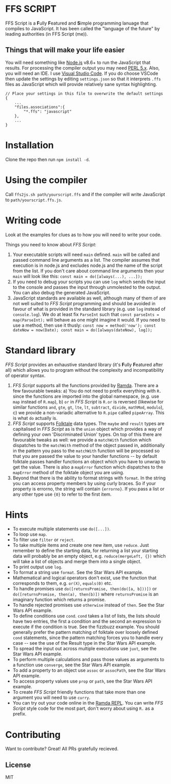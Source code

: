 # FFS SCRIPT

FFS Script is a **F**ully **F**eatured and **S**imple programming lanuage that compiles to JavaScript.  It has been called the "language of the future" by leading authorities (in FFS Script (me)).

## Things that will make your life easier

You will need something like [Node.js](https://nodejs.org/) v8.6+ to run the JavaScript that results.  For processing the compiler output you may need [PERL 5.x](https://perl.org).
Also, you will need an IDE.  I use [Visual Studio Code](https://code.visualstudio.com/).  If you do choose VSCode then update the settings by editing `settings.json` so that it interprets `.ffs` files as JavaScript which will provide relatively sane syntax highlighting.
```
// Place your settings in this file to overwrite the default settings
{
    ...
    "files.associations":{
        "*.ffs": "javascript"
    },
    ...
}
```

# Installation

Clone the repo then run `npm install -d`.

# Using the compiler

Call `ffs2js.sh path/yourscript.ffs` and if the compiler will write JavaScript to `path/yourscript.ffs.js`.

# Writing code

Look at the examples for clues as to how you will need to write your code.

Things you need to know about _FFS Script_:
1. Your executable scripts will need `main` defined.  `main` will be called and passed command line arguments as a list.  The compiler assumes that execution is in node.js and excludes node.js and the name of the script from the list.  If you don't care about command line arguments then your `main` will look like this: `const main = do([always(...), ...]);`
2. If you need to debug your scripts you can use `log` which sends the input to the console and passes the input through unmolested to the output.  You can also debug the generated JavaScript.
3. JavaScript standards are available as well, although many of them of are not well suited to _FFS Script_ programming and should be avoided in favour of what is provided in the standard library (e.g. use `log` instead of `console.log`).  We do at least fix `ParseInt` such that `const parseInts = map(ParseInt);` will behave as one might imagine it would.  If you need to use a method, then use it thusly: `const now = method('now'); const dateNow = now(Date); const main = do([always(dateNow), log]);` 

# Standard library

_FFS Script_ provides an exhaustive standard library (it's **F**ully **F**eatured after all) which allows you to program without the complexity and incompatibility of operator syntax.

1. _FFS Script_ supports all the functions provided by [Ramda](https://ramdajs.com/docs).  There are a few favourable tweaks: a) You do not need to prefix everything with `R.` since the functions are imported into the global namespace, (e.g. use `map` instead of `R.map`), b) `or` in _FFS Script_ is `R.or` is reversed (likewise for similar functions `and`, `gte`, `gt`, `lte`, `lt`, `subtract`, `divide`, `mathMod`, `modulo`), c) we provide a non-variadic alternative to `R.pipe` called `pipeArray`.  This is what `do` actually is.
2. _FFS Script_ supports [Folktale](https://folktale.origamitower.com/docs/v2.3.0/) data types.  The `maybe` and `result` types are capitalised in _FFS Script_ as is the `union` object which provides a way of defining your own 'Discriminated Union' types.  On top of this there are favourable tweaks as well: we provide a `matchWith` function which dispatches to the `matchWith` method of the object passed in, additionally in the pattern you pass to the `matchWith` function will be processed so that you are passed the value to your handler functions -- by default folktale passes handler functions an object which you have to unwrap to get the value.  There is also a `mapError` function which dispatches to the `mapError` method of the folktale object you are using.
3. Beyond that there is the ability to format strings with `format`.  In the string you can access property members by using curly braces.  So if your property is errorno, the string will contain `{errorno}`.  If you pass a list or any other type use `{0}` to refer to the first item.

# Hints

* To execute multiple statements use `do([...])`.
* To loop use `map`.
* To filter use `filter` or `reject`.
* To take multiple items and create one new item, use `reduce`.  Just remember to define the starting data, for returning a list your starting data will probably be an empty object, e.g. `reduce(mergeLeft, {})` which will take a list of objects and merge them into a single object.
* To print output use `log`.
* To format a string use `format`.  See the Star Wars API example.
* Mathematical and logical operators don't exist, use the function that corresponds to them, e.g. `or(X)`, `equals(0)` etc.
* To handle promises use `do([returnsPromise, then(do([a, b]))])` or `do([returnsPromise, then(a), then(b)])` where `returnsPromise` is an imaginary function which returns a promise.
* To handle rejected promises use `otherwise` instead of `then`.  See the Star Wars API example.
* To define conditions use `cond`.  `cond` takes a list of lists, the lists should have two entries, the first a condition and the second an expression to execute if the condition is true.  See the fizzbuzz example.  You should generally prefer the pattern matching of folktale over loosely defined `cond` statements, since the pattern matching forces you to handle every case -- see the use of the Result type in the Star Wars API example.
* To spread the input out across multiple executions use `juxt`, see the Star Wars API example.
* To perform multiple calculations and pass those values as arguments to a function use `converge`, see the Star Wars API example.
* To add a property to an object use `assoc` or `assocPath`, see the Star Wars API example.
* To access property values use `prop` or `path`, see the Star Wars API example.
* To create _FFS Script_ friendly functions that take more than one argument you will need to use `curry`.
* You can try out your code online in the [Ramda REPL](https://ramdajs.com/repl/?v=0.26.1#?).  You can write _FFS Script_ style code for the most part, don't worry about using `R.` as a prefix.

# Contributing

Want to contribute?  Great!  All PRs gratefully recieved.

License
----

MIT
